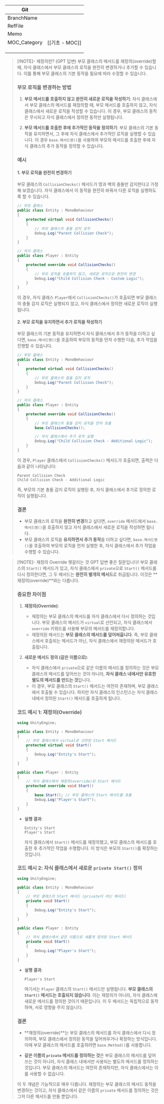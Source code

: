 
| Git          |              |
| ------------ | ------------ |
| BranchName   |              |
| RefFile      |              |
| Memo         |              |
| MOC_Category | [[기초 - MOC]] |
|              |              |
|              |              |
|              |              |
>[!NOTE]- 재정의란? (GPT 답변)
> 부모 클래스의 메서드를 재정의(override)할 때, 자식 클래스에서 부모 클래스의 로직을 완전히 변경하거나 추가할 수 있습니다. 이를 통해 부모 클래스의 기본 동작을 필요에 따라 수정할 수 있습니다.
> 
> ### 부모 로직을 변경하는 방법
> 
> 1. **부모 메서드를 호출하지 않고 완전히 새로운 로직을 작성하기**:
>    자식 클래스에서 부모 클래스의 메서드를 재정의할 때, 부모 메서드를 호출하지 않고, 자식 클래스에서 새로운 로직을 작성할 수 있습니다. 이 경우, 부모 클래스의 동작은 무시되고 자식 클래스에서 정의한 동작만 실행됩니다.
> 
> 2. **부모 메서드를 호출한 후에 추가적인 동작을 정의하기**:
>    부모 클래스의 기본 동작을 유지하면서, 그 후에 자식 클래스에서 추가적인 로직을 실행할 수 있습니다. 이 경우 `base.메서드명()`을 사용하여 부모의 메서드를 호출한 후에 자식 클래스의 추가 동작을 정의할 수 있습니다.
> 
> ### 예시
> 
> #### 1. 부모 로직을 완전히 변경하기
> 부모 클래스의 `CollisionChecks()` 메서드가 땅과 벽의 충돌만 감지한다고 가정해 보겠습니다. 자식 클래스에서 이 동작을 완전히 바꿔서 다른 로직을 실행하도록 할 수 있습니다.
> 
> ```csharp
> // 부모 클래스
> public class Entity : MonoBehaviour
> {
>     protected virtual void CollisionChecks()
>     {
>         // 부모 클래스의 충돌 감지 로직
>         Debug.Log("Parent Collision Check");
>     }
> }
> 
> // 자식 클래스
> public class Player : Entity
> {
>     protected override void CollisionChecks()
>     {
>         // 부모 로직을 호출하지 않고, 새로운 로직으로 완전히 변경
>         Debug.Log("Child Collision Check - Custom Logic");
>     }
> }
> ```
> 
> 이 경우, 자식 클래스 `Player`에서 `CollisionChecks()`가 호출되면 부모 클래스의 충돌 감지 로직은 실행되지 않고, 자식 클래스에서 정의한 새로운 로직이 실행됩니다.
> 
> #### 2. 부모 로직을 유지하면서 추가 로직을 작성하기
> 부모 클래스의 기본 동작을 유지하면서 자식 클래스에서 추가 동작을 더하고 싶다면, `base.메서드명()`을 호출하여 부모의 동작을 먼저 수행한 다음, 추가 작업을 진행할 수 있습니다.
> 
> ```csharp
> // 부모 클래스
> public class Entity : MonoBehaviour
> {
>     protected virtual void CollisionChecks()
>     {
>         // 부모 클래스의 충돌 감지 로직
>         Debug.Log("Parent Collision Check");
>     }
> }
> 
> // 자식 클래스
> public class Player : Entity
> {
>     protected override void CollisionChecks()
>     {
>         // 부모 클래스의 충돌 감지 로직을 먼저 호출
>         base.CollisionChecks();
> 
>         // 자식 클래스에서 추가 로직 실행
>         Debug.Log("Child Collision Check - Additional Logic");
>     }
> }
> ```
> 
> 이 경우, `Player` 클래스에서 `CollisionChecks()` 메서드가 호출되면, 출력은 다음과 같이 나타납니다:
> 
> ```
> Parent Collision Check
> Child Collision Check - Additional Logic
> ```
> 
> 즉, 부모의 기본 충돌 감지 로직이 실행된 후, 자식 클래스에서 추가로 정의한 로직이 실행됩니다.
> 
> ### 결론
> 
> - 부모 클래스의 로직을 **완전히 변경**하고 싶다면, `override` 메서드에서 `base.메서드명()`을 호출하지 않고 자식 클래스에서 새로운 로직을 작성하면 됩니다.
> - 부모 클래스의 로직을 **유지하면서 추가 동작**을 더하고 싶다면, `base.메서드명()`을 호출하여 부모의 로직을 먼저 실행한 후, 자식 클래스에서 추가 작업을 수행할 수 있습니다.

> [!NOTE]- 재정의 Override 헷갈리는 것 GPT 답변
> 좋은 질문입니다! 부모 클래스의 `Start()` 메서드가 있고, 자식 클래스에서 `private`으로 `Start()` 메서드를 다시 정의한다면, 그 두 메서드는 **완전히 별개의 메서드**로 취급됩니다. 이것은 **재정의(override)**와는 다릅니다.
> 
> ### 중요한 차이점
> 
> 1. **재정의(Override)**:
>    - 재정의는 부모 클래스의 메서드를 자식 클래스에서 다시 정의하는 것입니다. 부모 클래스의 메서드가 `virtual`로 선언되고, 자식 클래스에서 `override` 키워드를 사용해 부모의 메서드를 재정의합니다.
>    - 재정의된 메서드는 **부모 클래스의 메서드를 덮어씌웁니다**. 즉, 부모 클래스에서 호출되는 메서드가 아닌, 자식 클래스에서 재정의된 메서드가 호출됩니다.
>    
> 2. **새로운 메서드 정의 (같은 이름으로)**:
>    - 자식 클래스에서 `private`으로 같은 이름의 메서드를 정의하는 것은 부모 클래스의 메서드를 덮어쓰는 것이 아니라, **자식 클래스 내에서만 유효한 별도의 메서드를 만드는 것**입니다.
>    - 이 경우, 부모 클래스의 `Start()` 메서드는 여전히 존재하며, 부모 클래스에서 호출될 수 있습니다. 하지만 자식 클래스의 인스턴스는 자식 클래스 내에서 정의된 `Start()` 메서드를 호출하게 됩니다.
> 
> ### 코드 예시 1: 재정의(Override)
> 
> ```csharp
> using UnityEngine;
> 
> public class Entity : MonoBehaviour
> {
>     // 부모 클래스에서 virtual로 선언된 Start 메서드
>     protected virtual void Start()
>     {
>         Debug.Log("Entity's Start");
>     }
> }
> 
> public class Player : Entity
> {
>     // 자식 클래스에서 재정의(override)된 Start 메서드
>     protected override void Start()
>     {
>         base.Start(); // 부모 클래스의 Start 메서드를 호출
>         Debug.Log("Player's Start");
>     }
> }
> ```
> 
> - **실행 결과**:
>   ```
>   Entity's Start
>   Player's Start
>   ```
>   자식 클래스에서 `Start()` 메서드를 재정의했고, 부모 클래스의 메서드를 호출한 후 추가적인 작업을 수행합니다. 이 방식은 부모의 `Start()`를 확장하는 것입니다.
> 
> ### 코드 예시 2: 자식 클래스에서 새로운 `private Start()` 정의
> 
> ```csharp
> using UnityEngine;
> 
> public class Entity : MonoBehaviour
> {
>     // 부모 클래스의 Start 메서드 (private이 아닌 메서드)
>     private void Start()
>     {
>         Debug.Log("Entity's Start");
>     }
> }
> 
> public class Player : Entity
> {
>     // 자식 클래스에서 같은 이름으로 새롭게 정의된 Start 메서드
>     private void Start()
>     {
>         Debug.Log("Player's Start");
>     }
> }
> ```
> 
> - **실행 결과**:
>   ```
>   Player's Start
>   ```
>   여기서는 `Player` 클래스의 `Start()` 메서드만 실행됩니다. **부모 클래스의 `Start()` 메서드는 호출되지 않습니다**. 이는 재정의가 아니라, 자식 클래스에 새로운 메서드를 정의한 것이기 때문입니다. 이 두 메서드는 독립적으로 동작하며, 서로 영향을 주지 않습니다.
> 
> ### 결론
> 
> - **재정의(override)**는 부모 클래스의 메서드를 자식 클래스에서 다시 정의하여, 부모 클래스에서 정의된 동작을 덮어씌우거나 확장하는 방식입니다. 이때 부모 클래스의 메서드를 호출하려면 `base.Method()`를 사용합니다.
>   
> - **같은 이름의 `private` 메서드를 정의하는 것**은 부모 클래스의 메서드를 덮어쓰는 것이 아니라, 자식 클래스 내에서만 사용되는 별도의 메서드를 정의하는 것입니다. 부모 클래스의 메서드는 여전히 존재하지만, 자식 클래스에서는 이를 사용할 수 없습니다.
> 
> 이 두 개념은 기능적으로 매우 다릅니다. 재정의는 부모 클래스의 메서드 동작을 변경하는 것이고, 자식 클래스에서 같은 이름의 `private` 메서드를 정의하는 것은 그저 다른 메서드를 만들 뿐입니다.
